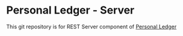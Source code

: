 # Personal Ledger - Server 

This git repository is for REST Server component of [Personal Ledger](https://github.com/IanTeda/personal_ledger) 

